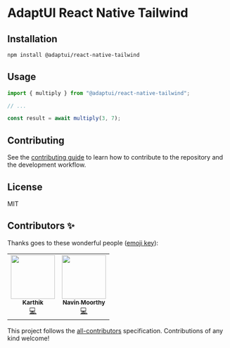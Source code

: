 # AdaptUI React Native Tailwind

## Installation

```sh
npm install @adaptui/react-native-tailwind
```

## Usage

```js
import { multiply } from "@adaptui/react-native-tailwind";

// ...

const result = await multiply(3, 7);
```

## Contributing

See the [contributing guide](CONTRIBUTING.md) to learn how to contribute to the
repository and the development workflow.

## License

MIT

## Contributors ✨

Thanks goes to these wonderful people
([emoji key](https://allcontributors.org/docs/en/emoji-key)):

<!-- ALL-CONTRIBUTORS-LIST:START - Do not remove or modify this section -->
<!-- prettier-ignore-start -->
<!-- markdownlint-disable -->
<table>
  <tr>
    <td align="center"><a href="https://peerlist.io/_iam_karthik"><img src="https://avatars.githubusercontent.com/u/35562287?v=4?s=100" width="100px;" alt=""/><br /><sub><b>Karthik</b></sub></a><br /><a href="https://github.com/adaptui/react-native-tailwind/commits?author=Karthik-B-06" title="Code">💻</a></td>
    <td align="center"><a href="https://navinmoorthy.me/"><img src="https://avatars.githubusercontent.com/u/39694575?v=4?s=100" width="100px;" alt=""/><br /><sub><b>Navin Moorthy</b></sub></a><br /><a href="https://github.com/adaptui/react-native-tailwind/commits?author=navin-moorthy" title="Code">💻</a></td>
  </tr>
</table>

<!-- markdownlint-restore -->
<!-- prettier-ignore-end -->

<!-- ALL-CONTRIBUTORS-LIST:END -->

This project follows the
[all-contributors](https://github.com/all-contributors/all-contributors)
specification. Contributions of any kind welcome!
